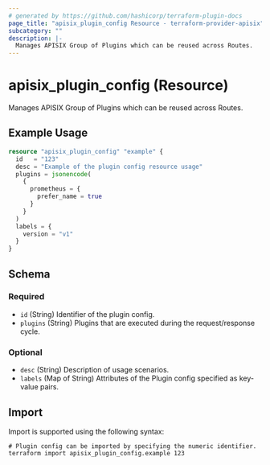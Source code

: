 ```yaml
---
# generated by https://github.com/hashicorp/terraform-plugin-docs
page_title: "apisix_plugin_config Resource - terraform-provider-apisix"
subcategory: ""
description: |-
  Manages APISIX Group of Plugins which can be reused across Routes.
---
```


# apisix_plugin_config (Resource)

Manages APISIX Group of Plugins which can be reused across Routes.

## Example Usage

```terraform
resource "apisix_plugin_config" "example" {
  id   = "123"
  desc = "Example of the plugin config resource usage"
  plugins = jsonencode(
    {
      prometheus = {
        prefer_name = true
      }
    }
  )
  labels = {
    version = "v1"
  }
}
```

<!-- schema generated by tfplugindocs -->
## Schema

### Required

- `id` (String) Identifier of the plugin config.
- `plugins` (String) Plugins that are executed during the request/response cycle.

### Optional

- `desc` (String) Description of usage scenarios.
- `labels` (Map of String) Attributes of the Plugin config specified as key-value pairs.

## Import

Import is supported using the following syntax:

```shell
# Plugin config can be imported by specifying the numeric identifier.
terraform import apisix_plugin_config.example 123
```
